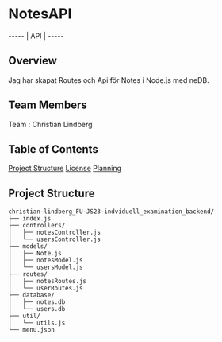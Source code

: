# NotesAPI

----- |  API  | -----

## Overview

Jag har skapat Routes och Api för Notes i Node.js med neDB.

## Team Members

Team : Christian Lindberg

## Table of Contents

[Project Structure](#project-structure)
[License](#license)
[Planning](#planning)

## Project Structure

```
christian-lindberg_FU-JS23-indviduell_examination_backend/
├── index.js
├── controllers/
│   ├── notesController.js
│   └── usersController.js
├── models/
│   ├── Note.js
│   ├── notesModel.js
│   └── usersModel.js
├── routes/
│   ├── notesRoutes.js
│   └── userRoutes.js
├── database/
│   ├── notes.db
│   └── users.db
├── util/
│   └── utils.js
└── menu.json
```